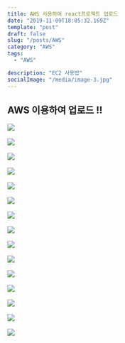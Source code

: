```yaml
---
title: AWS 사용하여 react프로젝트 업로드
date: "2019-11-09T18:05:32.169Z"
template: "post"
draft: false
slug: "/posts/AWS"
category: "AWS"
tags:
  - "AWS"

description: "EC2 사용법"
socialImage: "/media/image-3.jpg"
---
```



## AWS 이용하여 업로드 !!
​![](/media/Etc/AWS/AWS1.PNG)



​![](/media/Etc/AWS/AWS2.PNG)




​![](/media/Etc/AWS/AWS3.PNG)




​![](/media/Etc/AWS/AWS4.PNG)




​![](/media/Etc/AWS/AWS5.PNG)




​![](/media/Etc/AWS/AWS6.PNG)




​![](/media/Etc/AWS/AWS7.PNG)




​![](/media/Etc/AWS/AWS8.PNG)




​![](/media/Etc/AWS/AWS9.PNG)




​![](/media/Etc/AWS/AWS10.PNG)




​![](/media/Etc/AWS/AWS11.PNG)




​![](/media/Etc/AWS/AWS12.PNG)




​![](/media/Etc/AWS/AWS13.PNG)




​![](/media/Etc/AWS/AWS14.PNG)




​![](/media/Etc/AWS/AWS15.PNG)




